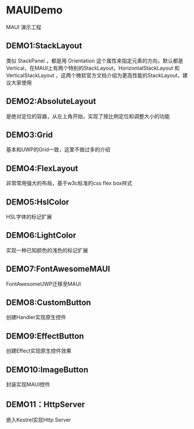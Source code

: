 # MAUIDemo
MAUI 演示工程

## DEMO1:StackLayout
类似 StackPanel ，都是用 Orientation 这个属性来指定元素的方向，默认都是Vertical，在MAUI上有两个特别的StackLayout，HorizontalStackLayout 和 VerticalStackLayout
，这两个微软官方文档介绍为更高性能的StackLayout，建议大家使用

## DEMO2:AbsoluteLayout
是绝对定位的容器，从左上角开始，实现了按比例定位和调整大小的功能

## DEMO3:Grid
基本和UWP的Grid一致，这里不做过多的介绍

## DEMO4:FlexLayout
非常常用强大的布局，基于w3c标准的css flex box样式

## DEMO5:HslColor
HSL字体的标记扩展

## DEMO6:LightColor
实现一种已知颜色的浅色的标记扩展

## DEMO7:FontAwesomeMAUI
FontAwesomeUWP迁移至MAUI

## DEMO8:CustomButton
创建Handler实现原生控件

## DEMO9:EffectButton
创建Effect实现原生控件效果

## DEMO10:ImageButton
封装实现MAUI控件

## DEMO11：HttpServer
嵌入Kestrel实现Http Server